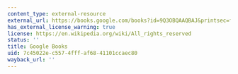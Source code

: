 ```yaml
---
content_type: external-resource
external_url: https://books.google.com/books?id=9Q3OBQAAQBAJ&printsec=frontcover&dq=Civil+Engineering+Handbook+2003&hl=en&newbks=1&sa=X&ved=2ahUKEwihxqvImvXfAhUQneAKHY9aAH0Q6AEwAHoECAcQAg#v=onepage&q=Civil%20Engineering%20Handbook%202003&f=false
has_external_license_warning: true
license: https://en.wikipedia.org/wiki/All_rights_reserved
status: ''
title: Google Books
uid: 7c45022e-c557-4fff-af68-41101ccaec80
wayback_url: ''
---
```

